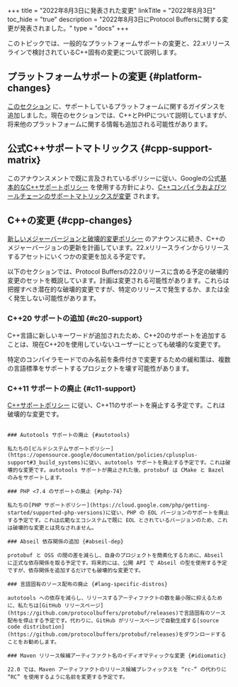 
+++
title = "2022年8月3日に発表された変更"
linkTitle = "2022年8月3日"
toc_hide = "true"
description = "2022年8月3日にProtocol Buffersに関する変更が発表されました。"
type = "docs"
+++

このトピックでは、一般的なプラットフォームサポートの変更と、22.xリリースラインで検討されているC++固有の変更について説明します。

## プラットフォームサポートの変更 {#platform-changes}

[このセクション](/programming-guides/proto2#platforms) に、サポートしているプラットフォームに関するガイダンスを追加しました。現在のセクションでは、C++とPHPについて説明していますが、将来他のプラットフォームに関する情報も追加される可能性があります。

## 公式C++サポートマトリックス {#cpp-support-matrix}

このアナウンスメントで既に言及されているポリシーに従い、Googleの公式[基本的なC++サポートポリシー](/programming-guides/proto2#platforms) を使用する方針により、[C++コンパイラおよびツールチェーンのサポートマトリックスが変更](https://github.com/google/oss-policies-info/blob/8067c719150dfec6a836dd82230c5eb0ba11acd7/foundational-cxx-support-matrix.md) されます。

## C++の変更 {#cpp-changes}

[新しいメジャーバージョンと破壊的変更ポリシー](/news/2022-07-06) のアナウンスに続き、C++のメジャーバージョンの更新を計画しています。22.xリリースラインからリリースするアセットにいくつかの変更を加える予定です。

以下のセクションでは、Protocol Buffersの22.0リリースに含める予定の破壊的変更のセットを概説しています。計画は変更される可能性があります。これらは把握すべき潜在的な破壊的変更ですが、特定のリリースで発生するか、または全く発生しない可能性があります。

### C++20 サポートの追加 {#c20-support}

C++言語に新しいキーワードが追加されたため、C++20のサポートを追加することは、現在C++20を使用していないユーザーにとっても破壊的な変更です。

特定のコンパイラモードでのみ名前を条件付きで変更するための緩和策は、複数の言語標準をサポートするプロジェクトを壊す可能性があります。

### C++11 サポートの廃止 {#c11-support}

[C++サポートポリシー](https://opensource.google/documentation/policies/cplusplus-support#4_c_language_standard) に従い、C++11のサポートを廃止する予定です。これは破壊的な変更です。
```

### Autotools サポートの廃止 {#autotools}

私たちの[ビルドシステムサポートポリシー](https://opensource.google/documentation/policies/cplusplus-support#3_build_systems)に従い、autotools サポートを廃止する予定です。これは破壊的な変更です。autotools サポートが廃止された後、protobuf は CMake と Bazel のみをサポートします。

### PHP <7.4 のサポートの廃止 {#php-74}

私たちの[PHP サポートポリシー](https://cloud.google.com/php/getting-started/supported-php-versions)に従い、PHP の EOL バージョンのサポートを廃止する予定です。これは広範なエコシステムで既に EOL とされているバージョンのため、これは破壊的な変更とは見なされません。

### Abseil 依存関係の追加 {#abseil-dep}

protobuf と OSS の間の差を減らし、自身のプロジェクトを簡素化するために、Abseil に正式な依存関係を取る予定です。将来的には、公開 API で Abseil の型を使用する予定ですが、依存関係を追加するだけでも破壊的な変更です。

### 言語固有のソース配布の廃止 {#lang-specific-distros}

autotools への依存を減らし、リリースするアーティファクトの数を最小限に抑えるために、私たちは[GitHub リリースページ](https://github.com/protocolbuffers/protobuf/releases)で言語固有のソース配布を停止する予定です。代わりに、GitHub がリリースページで自動生成する[source code distribution](https://github.com/protocolbuffers/protobuf/releases)をダウンロードすることをお勧めします。

### Maven リリース候補アーティファクト名のイディオマティックな変更 {#idiomatic}

22.0 では、Maven アーティファクトのリリース候補プレフィックスを “rc-” の代わりに “RC” を使用するように名前を変更する予定です。
